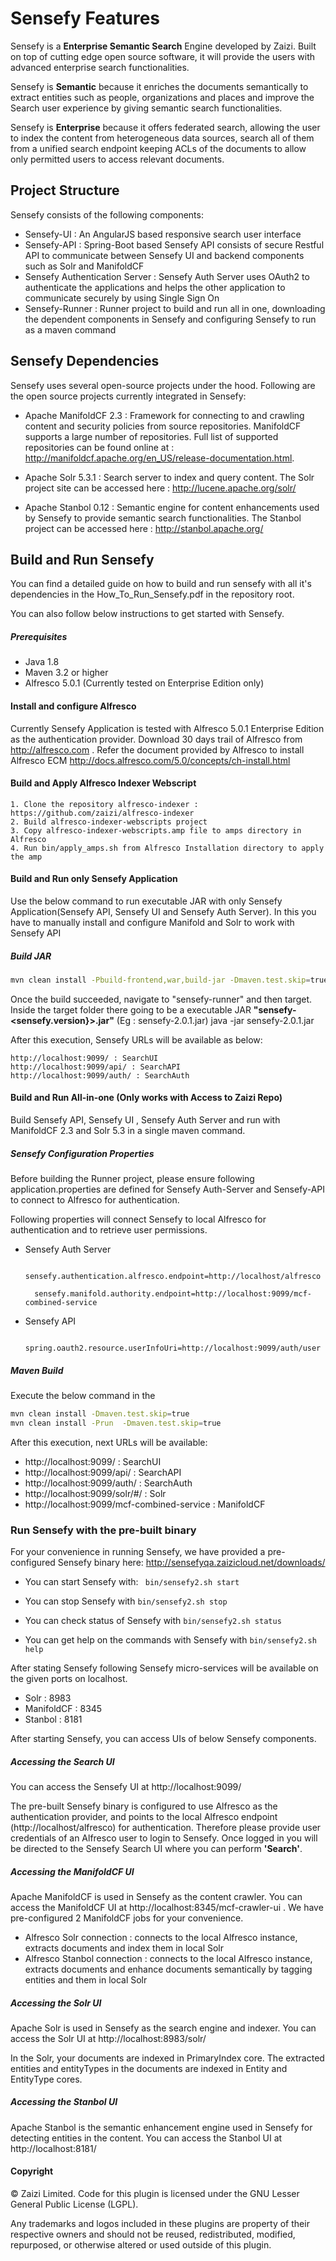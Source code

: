 # Sensefy Features

Sensefy is a **Enterprise Semantic Search** Engine developed by Zaizi. Built on top of cutting edge open source software, it will provide the users with advanced enterprise search functionalities.

Sensefy is **Semantic** because it enriches the documents semantically to extract entities such as people, organizations and places and improve the Search user experience by giving semantic search functionalities.

Sensefy is **Enterprise** because it offers federated search, allowing the user to index the content from heterogeneous data sources, search all of them from a unified search endpoint keeping ACLs of the documents to allow only permitted users to access relevant documents.

## Project Structure

Sensefy consists of the following components:

 - Sensefy-UI : An AngularJS based responsive search user interface 
 - Sensefy-API : Spring-Boot based Sensefy API consists of secure Restful API to communicate between Sensefy UI and backend components such as Solr and ManifoldCF
 - Sensefy Authentication Server : Sensefy Auth Server uses OAuth2 to authenticate the applications and helps the other application to communicate securely by using Single Sign On
 - Sensefy-Runner : Runner project to build and run all in one, downloading the dependent components in Sensefy  and configuring Sensefy to run as a maven command

## Sensefy Dependencies

Sensefy uses several open-source projects under the hood. Following are the open source projects currently integrated in Sensefy:

- Apache ManifoldCF 2.3 : 
    Framework for connecting to and crawling content and security policies from source repositories. ManifoldCF supports a large number of repositories. Full list of supported repositories can be found online at : http://manifoldcf.apache.org/en_US/release-documentation.html. 

- Apache Solr 5.3.1 : Search server to index and query content. The Solr project site can be accessed here : http://lucene.apache.org/solr/

- Apache Stanbol 0.12 : 
    Semantic engine for content enhancements used by Sensefy to provide semantic search functionalities. The Stanbol project can be accessed here : http://stanbol.apache.org/

## Build and Run Sensefy

You can find a detailed guide on how to build and run sensefy with all it's dependencies in the How_To_Run_Sensefy.pdf in the repository root. 

You can also follow below instructions to get started with Sensefy.

#####  Prerequisites
* Java 1.8  
* Maven 3.2 or higher
* Alfresco 5.0.1 (Currently tested on Enterprise Edition only)

#### Install and configure Alfresco
Currently Sensefy Application is tested with Alfresco 5.0.1 Enterprise Edition as the authentication provider. Download 30 days trail of Alfresco from http://alfresco.com
. Refer the document provided by Alfresco to install Alfresco ECM http://docs.alfresco.com/5.0/concepts/ch-install.html

#### Build and Apply Alfresco Indexer Webscript
```
1. Clone the repository alfresco-indexer : https://github.com/zaizi/alfresco-indexer
2. Build alfresco-indexer-webscripts project 
3. Copy alfresco-indexer-webscripts.amp file to amps directory in Alfresco
4. Run bin/apply_amps.sh from Alfresco Installation directory to apply the amp
```

#### Build and Run only Sensefy Application

Use the below command to run executable JAR with only Sensefy Application(Sensefy API, Sensefy UI and Sensefy Auth Server). In this you have to manually install and configure Manifold and Solr to work with Sensefy API

##### Build JAR

```sh 
mvn clean install -Pbuild-frontend,war,build-jar -Dmaven.test.skip=true
```

Once the build succeeded, navigate to "sensefy-runner" and then target.  Inside the target folder there going to be a executable JAR **"sensefy-<sensefy.version}>.jar"** (Eg : sensefy-2.0.1.jar)
java  -jar sensefy-2.0.1.jar

After this execution, Sensefy URLs will be available as below:

    http://localhost:9099/ : SearchUI
    http://localhost:9099/api/ : SearchAPI
    http://localhost:9099/auth/ : SearchAuth

#### Build and Run All-in-one (Only works with Access to Zaizi Repo)

Build Sensefy API, Sensefy UI , Sensefy Auth Server and run with ManifoldCF 2.3 and Solr 5.3 in a single maven command.

##### Sensefy Configuration Properties 
Before building the Runner project, please ensure following application.properties are defined for Sensefy Auth-Server and Sensefy-API to connect to Alfresco for authentication. 

Following properties will connect Sensefy to local Alfresco for authentication and to retrieve user permissions.

* Sensefy Auth Server 

        sensefy.authentication.alfresco.endpoint=http://localhost/alfresco

        sensefy.manifold.authority.endpoint=http://localhost:9099/mcf-combined-service


* Sensefy API

        spring.oauth2.resource.userInfoUri=http://localhost:9099/auth/user


#####  Maven Build 
Execute the below command in the 
```sh
mvn clean install -Dmaven.test.skip=true
mvn clean install -Prun  -Dmaven.test.skip=true
```

After this execution, next URLs will be available:

* http://localhost:9099/ : SearchUI
* http://localhost:9099/api/ : SearchAPI
* http://localhost:9099/auth/ : SearchAuth
* http://localhost:9099/solr/#/ : Solr
* http://localhost:9099/mcf-combined-service : ManifoldCF

### Run Sensefy with the pre-built binary

For your convenience in running Sensefy, we have provided a pre-configured Sensefy binary here: http://sensefyqa.zaizicloud.net/downloads/

* You can start Sensefy with: 
``` bin/sensefy2.sh start```
    
* You can stop Sensefy with ```bin/sensefy2.sh stop```

* You can check status of Sensefy with ```bin/sensefy2.sh status```

* You can get help on the commands with Sensefy with ```bin/sensefy2.sh help```

After stating Sensefy following Sensefy micro-services will be available on the given ports on localhost.

* Solr : 8983
* ManifoldCF : 8345
* Stanbol : 8181

After starting Sensefy, you can access UIs of below Sensefy components.

##### Accessing the Search UI
You can access the Sensefy UI at http://localhost:9099/

The pre-built Sensefy binary is configured to use Alfresco as the authentication provider, and points to the local Alfresco endpoint (http://localhost/alfresco) for authentication.
Therefore please provide user credentials of an Alfresco user to login to Sensefy. Once logged in you will be directed to the Sensefy Search UI where you can perform **'Search'**.

##### Accessing the ManifoldCF UI
Apache ManifoldCF is used in Sensefy as the content crawler. You can access the ManifoldCF UI at http://localhost:8345/mcf-crawler-ui . 
We have pre-configured 2 ManifoldCF jobs for your convenience.

* Alfresco Solr connection : connects to the local Alfresco instance, extracts documents and index them in local Solr
* Alfresco Stanbol connection : connects to the local Alfresco instance, extracts documents and enhance documents semantically by tagging entities and them in local Solr

##### Accessing the Solr UI

Apache Solr is used in Sensefy as the search engine and indexer. You can access the Solr UI at http://localhost:8983/solr/

In the Solr, your documents are indexed in PrimaryIndex core. The extracted entities and entityTypes in the documents are indexed in Entity and EntityType cores.

##### Accessing the Stanbol UI

Apache Stanbol is the semantic enhancement engine used in Sensefy for detecting entities in the content. You can access the Stanbol UI at http://localhost:8181/


#### Copyright


© Zaizi Limited. Code for this plugin is licensed under the GNU Lesser General Public License (LGPL).

Any trademarks and logos included in these plugins are property of their respective owners and should not be reused, redistributed, modified, repurposed, or otherwise altered or used outside of this plugin.
